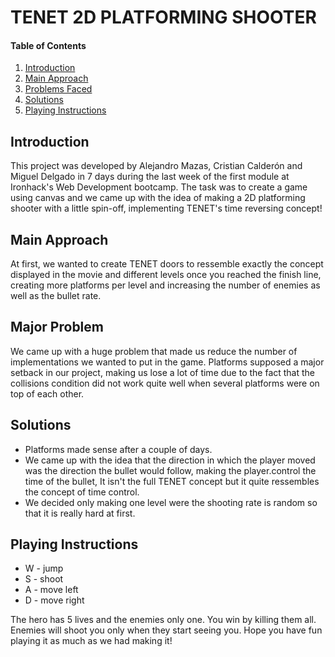 # TENET 2D PLATFORMING SHOOTER
    
#### Table of Contents
1. [Introduction](#introduction)
2. [Main Approach](#main-approach)
3. [Problems Faced](#problems-faced)
4. [Solutions](#solutions)
5. [Playing Instructions](#playing-instructions)

## Introduction

This project was developed by Alejandro Mazas, Cristian Calderón and Miguel Delgado in 7 days during the last week of the first module at Ironhack's Web Development bootcamp.
The task was to create a game using canvas and we came up with the idea of making a 2D platforming shooter with a little spin-off, implementing TENET's time reversing concept!

## Main Approach

At first, we wanted to create TENET doors to ressemble exactly the concept displayed in the movie and different levels once you reached the finish line, creating more platforms per level and increasing the number of enemies as well as the bullet rate.

## Major Problem

We came up with a huge problem that made us reduce the number of implementations we wanted to put in the game.
Platforms supposed a major setback in our project, making us lose a lot of time due to the fact that the collisions condition did not work quite well when several platforms were on top of each other.

## Solutions

* Platforms made sense after a couple of days.
* We came up with the idea that the direction in which the player moved was the direction the bullet would follow, making the player.control the time of the bullet, It isn't the full TENET concept but it quite ressembles the concept of time control.
* We decided only making one level were the shooting rate is random so that it is really hard at first.

## Playing Instructions

* W - jump
* S - shoot
* A - move left
* D - move right

The hero has 5 lives and the enemies only one. You win by killing them all.
Enemies will shoot you only when they start seeing you.
Hope you have fun playing it as much as we had making it!

